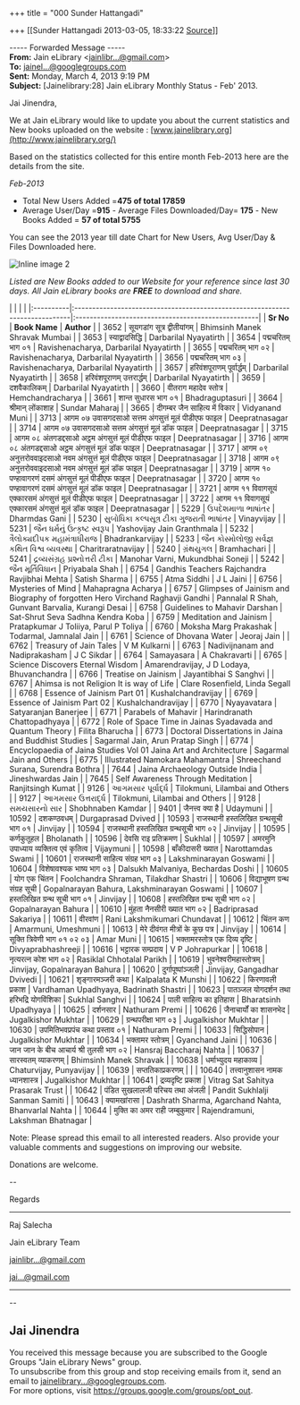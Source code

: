 +++
title = "000 Sunder Hattangadi"

+++
[[Sunder Hattangadi	2013-03-05, 18:33:22 [Source](https://groups.google.com/g/samskrita/c/mShxqXnWClY)]]



  

----- Forwarded Message -----  
**From:** Jain eLibrary \<[jainlibr...@gmail.com]()\>  
**To:** [jainel...@googlegroups.com]()  
**Sent:** Monday, March 4, 2013 9:19 PM  
**Subject:** \[Jainelibrary:28\] Jain eLibrary Monthly Status - Feb' 2013.  

  

Jai Jinendra,  

  

We at Jain eLibrary would like to update you about the current statistics and New books uploaded on the website : [www.jainelibrary.org](http://www.jainelibrary.org/)

  

Based on the statistics collected for this entire month Feb-2013 here are the details from the site.

*Feb-2013*  

-   Total New Users Added =**475 of total 17859**  
-   Average User/Day =**915** -   Average Files Downloaded/Day= **175** -   New Books Added = **57 of total 5755**

You can see the 2013 year till date Chart for New Users, Avg User/Day & Files Downloaded here.  

![Inline image 2](https://ci4.googleusercontent.com/proxy/D5DE0ljI3DOwpkmvERSRUDjOJr8CrrUn1Qlcc7Z1Pdtb2d9pE-hDlD60pjDNvjV0q8ngIxmMhEC_9ycH5vlnYVxE6fn9dDaQlAF9EAKFFZOnAYBXL54O6RhTYJmfXC_35-jT1ECuILVBPruyAjSpxbCMVAxfu5a4Vdp3d1OetYJY8Q=s0-d-e1-ft#https://docs.google.com/spreadsheet/oimg?key=0As1sxAo9JBspdDRHLXZxM19TSlotM29GemhMejBnWHc&oid=2&zx=3nbslblc9acf)

  

*Listed are New Books added to our Website for your reference since last 30 days. All Jain eLibrary books are **FREE** to download and share.*

  

|           |                                                                              |                                                    | |:----------|:-----------------------------------------------------------------------------|:---------------------------------------------------| | **Sr No** | **Book Name**                                                                | **Author**                                         | | 3652      | सूयगडांग सूत्र द्वीतीयांगम्                                                  | Bhimsinh Manek Shravak Mumbai                      | | 3653      | स्याद्वादसिद्धि                                                              | Darbarilal Nyayatirth                              | | 3654      | पद्मचरितम् भाग ०१                                                            | Ravishenacharya, Darbarilal Nyayatirth             | | 3655      | पद्मचरितम् भाग ०२                                                            | Ravishenacharya, Darbarilal Nyayatirth             | | 3656      | पद्मचरितम् भाग ०३                                                            | Ravishenacharya, Darbarilal Nyayatirth             | | 3657      | हरिवंशपूराणम् पूर्वार्द्धम्                                                  | Darbarilal Nyayatirth                              | | 3658      | हरिवंशपूराणम् उत्तरार्द्धम्                                                  | Darbarilal Nyayatirth                              | | 3659      | दशवैकालिकम्                                                                  | Darbarilal Nyayatirth                              | | 3660      | वीतराग महादेव स्तोत्र                                                        | Hemchandracharya                                   | | 3661      | शान्त सुधारस भाग ०१                                                          | Bhadraguptasuri                                    | | 3664      | श्रीमान् लोंकाशाह                                                            | Sundar Maharaj                                     | | 3665      | दीगम्बर जैन साहित्य में विकार                                                | Vidyanand Muni                                     | | 3713      | आगम ०७ उवासगदसाओ सत्तम अंगसुत्तं मूलं पीडीएफ फाइल                            | Deepratnasagar                                     | | 3714      | आगम ०७ उवासगदसाओ सत्तम अंगसुत्तं मूलं डॉक फाइल                               | Deepratnasagar                                     | | 3715      | आगम ०८ अंतगडद्दसाओ अट्ठम अंगसुत्तं मूलं पीडीएफ फाइल                          | Deepratnasagar                                     | | 3716      | आगम ०८ अंतगडद्दसाओ अट्ठम अंगसुत्तं मूलं डॉक फाइल                             | Deepratnasagar                                     | | 3717      | आगम ०९ अनुत्तरोववाइदसाओ नवम अंगसुत्तं मूलं पीडीएफ फाइल                       | Deepratnasagar                                     | | 3718      | आगम ०९ अनुत्तरोववाइदसाओ नवम अंगसुत्तं मूलं डॉक फाइल                          | Deepratnasagar                                     | | 3719      | आगम १० पण्हावागरणं दसमं अंगसुत्तं मूलं पीडीएफ फाइल                           | Deepratnasagar                                     | | 3720      | आगम १० पण्हावागरणं दसमं अंगसुत्तं मूलं डॉक फाइल                              | Deepratnasagar                                     | | 3721      | आगम ११ विवागसूयं एक्कारसमं अंगसुत्तं मूलं पीडीएफ फाइल                        | Deepratnasagar                                     | | 3722      | आगम ११ विवागसूयं एक्कारसमं अंगसुत्तं मूलं डॉक फाइल                           | Deepratnasagar                                     | | 5229      | ઉપદેશમાળા ભાષાંતર                                                            | Dharmdas Gani                                      | | 5230      | સુબોધિકા કલ્પસૂત્ર ટીકા ગુજરાતી ભાષાંતર                                      | Vinayvijay                                         | | 5231      | જૈન ધર્મનું ઉત્કૃષ્ટ સ્વરૂપ                                                  | Yashovijay Jain Granthmala                         | | 5232      | ત્રૈલોક્યદીપક મહામંત્રાધીરાજ                                                 | Bhadrankarvijay                                    | | 5233      | જૈન કોસ્મોલોજી સર્વજ્ઞ કથિત વિશ્વ વ્યવસ્થા                                   | Charitraratnavijay                                 | | 5240      | ગ્રંથયુગલ                                                                    | Bramhachari                                        | | 5241      | દ્રવ્યસંગ્રહ પ્રશ્નોત્તરી ટીકા                                               | Manohar Varni, Mukundbhai Soneji                   | | 5242      | જૈન મૂર્તિવિધાન                                                              | Priyabala Shah                                     | | 6754      | Gandhis Teachers Rajchandra Ravjibhai Mehta                                  | Satish Sharma                                      | | 6755      | Atma Siddhi                                                                  | J L Jaini                                          | | 6756      | Mysteries of Mind                                                            | Mahapragna Acharya                                 | | 6757      | Glimpses of Jainism and Biography of forgotten Hero Virchand Raghavji Gandhi | Pannalal R Shah, Gunvant Barvalia, Kurangi Desai   | | 6758      | Guidelines to Mahavir Darshan                                                | Sat-Shrut Seva Sadhna Kendra Koba                  | | 6759      | Meditation and Jainism                                                       | Pratapkumar J Toliiya, Parul P Toliya              | | 6760      | Moksha Marg Prakashak                                                        | Todarmal, Jamnalal Jain                            | | 6761      | Science of Dhovana Water                                                     | Jeoraj Jain                                        | | 6762      | Treasury of Jain Tales                                                       | V M Kulkarni                                       | | 6763      | Nadivijnanam and Nadiprakasham                                               | J C Sikdar                                         | | 6764      | Samayasara                                                                   | A Chakravarti                                      | | 6765      | Science Discovers Eternal Wisdom                                             | Amarendravijay, J D Lodaya, Bhuvanchandra          | | 6766      | Treatise on Jainism                                                          | Jayantibhai S Sanghvi                              | | 6767      | Ahimsa is not Religion It is way of Life                                     | Clare Rosenfield, Linda Segall                     | | 6768      | Essence of Jainism Part 01                                                   | Kushalchandravijay                                 | | 6769      | Essence of Jainism Part 02                                                   | Kushalchandravijay                                 | | 6770      | Nyayavatara                                                                  | Satyaranjan Banerjee                               | | 6771      | Parabels of Mahavir                                                          | Harindranath Chattopadhyaya                        | | 6772      | Role of Space Time in Jainas Syadavada and Quantum Theory                    | Filita Bharucha                                    | | 6773      | Doctoral Dissertations in Jaina and Buddhist Studies                         | Sagarmal Jain, Arun Pratap Singh                   | | 6774      | Encyclopaedia of Jaina Studies Vol 01 Jaina Art and Architecture             | Sagarmal Jain and Others                           | | 6775      | Illustrated Namokara Mahamantra                                              | Shreechand Surana, Surendra Bothra                 | | 7644      | Jaina Archaeology Outside India                                              | Jineshwardas Jain                                  | | 7645      | Self Awareness Through Meditation                                            | Ranjitsingh Kumat                                  | | 9126      | આગમસાર પૂર્વાર્દ્ધ                                                           | Tilokmuni, Lilambai and Others                     | | 9127      | આગમસાર ઉત્તરાર્દ્ધ                                                           | Tilokmuni, Lilambai and Others                     | | 9128      | સમયસારનો સાર                                                                 | Shobhnaben Kamdar                                  | | 9401      | जैनत्त्व क्या है                                                             | Udaymuni                                           | | 10592     | दशकण्ठवधम्                                                                   | Durgaprasad Dvived                                 | | 10593     | राजस्थानी हस्तलिखित ग्रन्थसूची भाग ०१                                        | Jinvijay                                           | | 10594     | राजस्थानी हस्तलिखित ग्रन्थसूची भाग ०२                                        | Jinvijay                                           | | 10595     | कर्णकुतूहल                                                                   | Bholanath                                          | | 10596     | देवसि राइ प्रतिक्रमण                                                         | Sukhlal                                            | | 10597     | अमरमुनि उपाध्याय व्यक्तित्व एवं कृतित्व                                      | Vijaymuni                                          | | 10598     | बाँकीदासरी ख्यात                                                             | Narottamdas Swami                                  | | 10601     | राजस्थानी साहित्य संग्रह भाग ०३                                              | Lakshminarayan Goswami                             | | 10604     | विशेषावश्यक भाष्य भाग ०३                                                     | Dalsukh Malvaniya, Bechardas Doshi                 | | 10605     | योग एक चिंतन                                                                 | Foolchandra Shraman, Tilakdhar Shastri             | | 10606     | विद्याभूषण ग्रन्थ संग्रह सूची                                                | Gopalnarayan Bahura, Lakshminarayan Goswami        | | 10607     | हस्तलिखित ग्रन्थ सूची भाग ०१                                                 | Jinvijay                                           | | 10608     | हस्तलिखित ग्रन्थ सूची भाग ०२                                                 | Gopalnarayan Bahura                                | | 10610     | मुंहता नैनसीरी ख्यात भाग ०२                                                  | Badriprasad Sakariya                               | | 10611     | वीरवांण                                                                      | Rani Lakshmikumari Chundavat                       | | 10612     | चिंतन कण                                                                     | Amarmuni, Umeshmuni                                | | 10613     | मेरे दीवंगत मीत्रों के कूछ पत्र                                              | Jinvijay                                           | | 10614     | सूक्ति त्रिवेणी भाग ०१ ०२ ०३                                                 | Amar Muni                                          | | 10615     | भक्तामरस्तोत्र एक दिव्य दृष्टि                                               | Divyaprabhashreeji                                 | | 10616     | भट्टारक सम्प्रदाय                                                            | V P Johrapurkar                                    | | 10618     | नृत्यरत्न कोश भाग ०२                                                         | Rasiklal Chhotalal Parikh                          | | 10619     | भुवनेश्वरीमहास्तोत्रम्                                                       | Jinvijay, Gopalnarayan Bahura                      | | 10620     | दुर्गापूष्पांञ्जली                                                           | Jinvijay, Gangadhar Dvivedi                        | | 10621     | शृङ्गारमञ्जरी कथा                                                            | Kalpalata K Munshi                                 | | 10622     | किरणावली प्रकाश                                                              | Vardhaman Upadhyaya, Badrinath Shastri             | | 10623     | पातञ्जल योगदर्शन तथा हरिभद्रि योगविंशिका                                     | Sukhlal Sanghvi                                    | | 10624     | पाली साहित्य का इतिहास                                                       | Bharatsinh Upadhyaya                               | | 10625     | दर्शनसार                                                                     | Nathuram Premi                                     | | 10626     | जैनाचार्यों का शासनभेद                                                       | Jugalkishor Mukhtar                                | | 10629     | ग्रन्थपरीक्षा भाग ०३                                                         | Jugalkishor Mukhtar                                | | 10630     | उपमितिभवप्रपंच कथा प्रस्ताव ०१                                               | Nathuram Premi                                     | | 10633     | सिद्धिसोपान                                                                  | Jugalkishor Mukhtar                                | | 10634     | भक्तामर स्तोत्रम्                                                            | Gyanchand Jaini                                    | | 10636     | जान जान के बीच आचार्य श्री तुलसी भाग ०२                                      | Hansraj Baccharaj Nahta                            | | 10637     | सारस्वतम् व्याकरणम्                                                          | Bhimsinh Manek Shravak                             | | 10638     | धर्माभ्युदय महाकाव्य                                                         | Chaturvijay, Punyavijay                            | | 10639     | सप्ततिकाप्रकरणम्                                                             |                                                   | | 10640     | तत्त्वानुशासन नामक ध्यानशास्त्र                                              | Jugalkishor Mukhtar                                | | 10641     | द्रव्यदृष्टि प्रकाश                                                          | Vitrag Sat Sahitya Prasarak Trust                  | | 10642     | पंडित सुखलालजी परिचय तथा अंजली                                               | Pandit Sukhlalji Sanman Samiti                     | | 10643     | क्यामखांरासा                                                                 | Dashrath Sharma, Agarchand Nahta, Bhanvarlal Nahta | | 10644     | मुक्ति का अमर राही जम्बुकुमार                                                | Rajendramuni, Lakshman Bhatnagar                   |

  

  

Note: Please spread this email to all interested readers. Also provide your valuable comments and suggestions on improving our website.

  

Donations are welcome.

--  

  

Regards

----------------------------------------

Raj Salecha

  

Jain eLibrary Team

[jainlibr...@gmail.com]()  

[jai...@gmail.com]()

----------------------------------------

--  
  
Jai Jinendra  
---  
You received this message because you are subscribed to the Google Groups "Jain eLibrary News" group.  
To unsubscribe from this group and stop receiving emails from it, send an email to [jainelibrary...@googlegroups.com]().  
For more options, visit <https://groups.google.com/groups/opt_out>.  
  
  

  
  

